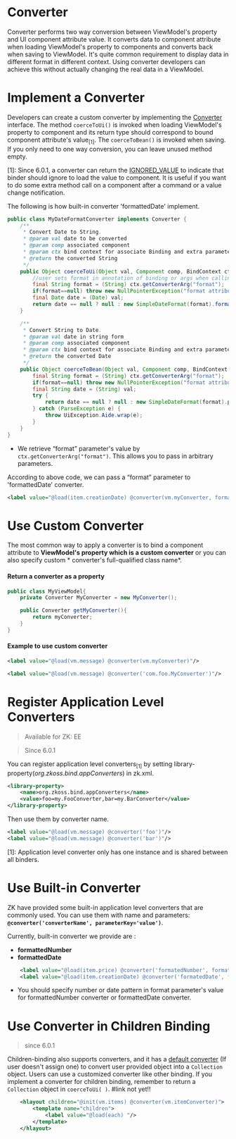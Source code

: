 # Converter
Converter performs two way conversion between ViewModel's property and UI component attribute value. It converts data to component attribute when loading ViewModel's property to components and converts back when saving to ViewModel. It's quite common requirement to display data in different format in different context. Using converter developers can achieve this without actually changing the real data in a ViewModel.

Implement a Converter
=====================
Developers can create a custom converter by implementing the [Converter](http://www.zkoss.org/javadoc/latest/zk/org/zkoss/bind/Converter.html) interface. The method
` coerceToUi() ` is invoked when loading ViewModel's property to component and its return type should correspond to bound component attribute's value<sub>[1]</sub>. The ` coerceToBean() ` is invoked when saving. If you only need to one way conversion, you can leave unused method empty.

[1]: Since 6.0.1, a converter can return the [IGNORED_VALUE](http://www.zkoss.org/javadoc/latest/zk/org/zkoss/bind/Converter.html#IGNORED_VALUE) to indicate that binder should ignore to load the value to component. It is useful if you want to do some extra method call on a component after a command or a value change notification.

The following is how built-in converter 'formattedDate' implement.
```java
public class MyDateFormatConverter implements Converter {
    /**
     * Convert Date to String.
     * @param val date to be converted
     * @param comp associated component
     * @param ctx bind context for associate Binding and extra parameter (e.g. format)
     * @return the converted String
     */
    public Object coerceToUi(Object val, Component comp, BindContext ctx) {
        //user sets format in annotation of binding or args when calling binder.addPropertyBinding()
        final String format = (String) ctx.getConverterArg("format");
        if(format==null) throw new NullPointerException("format attribute not found");
        final Date date = (Date) val;
        return date == null ? null : new SimpleDateFormat(format).format(date);
    }

    /**
     * Convert String to Date.
     * @param val date in string form
     * @param comp associated component
     * @param ctx bind context for associate Binding and extra parameter (e.g. format)
     * @return the converted Date
     */
    public Object coerceToBean(Object val, Component comp, BindContext ctx) {
        final String format = (String) ctx.getConverterArg("format");
        if(format==null) throw new NullPointerException("format attribute not found");
        final String date = (String) val;
        try {
            return date == null ? null : new SimpleDateFormat(format).parse(date);
        } catch (ParseException e) {
            throw UiException.Aide.wrap(e);
        }
    }
}
```
- We retrieve “format” parameter's value by ` ctx.getConverterArg("format") `. This allows you to pass in arbitrary parameters.

According to above code, we can pass a “format” parameter to 'formattedDate' converter.
```xml
<label value="@load(item.creationDate) @converter(vm.myConverter, format='yyyy/MM/dd')"/>
```

Use Custom Converter
====================
The most common way to apply a converter is to bind a component attribute to **ViewModel's property which is a custom converter** or you can also specify custom * converter's full-qualified class name*.

#### Return a converter as a property
```java
public class MyViewModel{
    private Converter MyConverter = new MyConverter();

    public Converter getMyConverter(){
        return myConverter;
    }
}
```
#### Example to use custom converter
```xml
<label value="@load(vm.message) @converter(vm.myConverter)"/>

<label value="@load(vm.message) @converter('com.foo.MyConverter')"/>
```

Register Application Level Converters
=====================================
> Available for ZK: EE

> Since 6.0.1

You can register application level converters<sub>[1]</sub> by setting library-property(*org.zkoss.bind.appConverters*) in zk.xml.
```xml
<library-property>
    <name>org.zkoss.bind.appConverters</name>
    <value>foo=my.FooConverter,bar=my.BarConverter</value>
</library-property>
```
Then use them by converter name.
```xml
<label value="@load(vm.message) @converter('foo')"/>
<label value="@load(vm.message) @converter('bar')"/>
```

[1]: Application level converter only has one instance and is shared between all binders.

Use Built-in Converter
======================
ZK have provided some built-in application level converters that are commonly used. You can use them with name and parameters: **`@converter('converterName', parameterKey='value')`**.

Currently, built-in converter we provide are :
- **formattedNumber**
- **formattedDate**
```xml
    <label value="@load(item.price) @converter('formatedNumber', format='###,##0.00')"/>
    <label value="@load(item.creationDate) @converter('formatedDate', format='yyyy/MM/dd')"/>
```
- You should specify number or date pattern in format parameter's value for formattedNumber converter or formattedDate converter.

Use Converter in Children Binding
=================================
> since 6.0.1

Children-binding also supports converters, and it has a [default converter](/data_binding/children_binding.html) (If user doesn't assign one) to convert user provided object into a ` Collection ` object. Users can use a customized converter like other binding. If you implement a converter for children
binding, remember to return a ` Collection ` object in
` coerceToUi( ) `.
#link not yet!!
```xml
    <hlayout children="@init(vm.items) @converter(vm.itemConverter)">
        <template name="children">
            <label value="@load(each) "/>
        </template>
    </hlayout>
```
